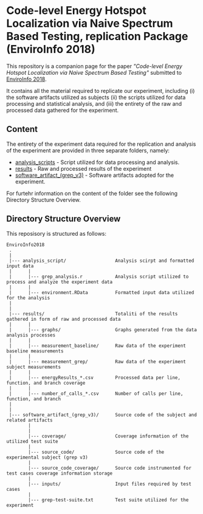 # Code-level Energy Hotspot Localization via Naive Spectrum Based Testing, replication Package (EnviroInfo 2018)

This repository is a companion page for the paper _"Code-level Energy Hotspot Localization via Naive Spectrum Based Testing"_ submitted to [EnviroInfo 2018](http://www.enviroinfo2018.eu/).

It contains all the material required to replicate our experiment, including (i) the software artifacts utilized as subjects (ii) the scripts utilized for data processing and statistical analysis, and (iii) the entirety of the raw and processed data gathered for the experiment.


Content
---------------
The entirety of the experiment data required for the replication and analysis of the experiment are provided in three separate folders, namely:

* [analysis_scripts](https://github.com/energyHotspots/EnviroInfo2018/tree/master/analysis%20script) - Script utilized for data processing and analysis.
* [results](https://github.com/energyHotspots/EnviroInfo2018/tree/master/results) - Raw and processed results of the experiment
* [software_artifact_(grep_v3)](https://github.com/energyHotspots/EnviroInfo2018/tree/master/software_artifact_(grep_v3)) - Software artifacts adopted for the experiment.


For furtehr information on the content of the folder see the following Directory Structure Overview.

Directory Structure Overview
---------------
This reposisory is structured as follows:

    EnviroInfo2018
     .
     |     
     |--- analysis_script/                  Analysis scirpt and formatted input data
     |      |
     |      |--- grep_analysis.r            Analysis script utilized to process and analyze the experiment data
     |      |
     |      |--- environment.RData          Formatted input data utilized for the analysis 
     |
     |
     |--- results/                          Totaliti of the results gathered in form of raw and processed data
     |      |
     |      |--- graphs/                    Graphs generated from the data analysis processes
     |      |
     |      |--- measurement_baseline/      Raw data of the experiment baseline measurements
     |      |
     |      |--- measurement_grep/          Raw data of the experiment subject measurements
     |      |
     |      |--- energyResults_*.csv        Processed data per line, function, and branch coverage
     |      |
     |      |--- number_of_calls_*.csv      Number of calls per line, function, and branch
     |
     |
     |--- software_artifact_(grep_v3)/      Source code of the subject and related artifacts 
            |
            |
            |--- coverage/                  Coverage information of the utilized test suite
            |
            |--- source_code/               Source code of the experimental subject (grep v3)
            |
            |--- source_code_coverage/      Source code instrumented for test cases coverage information storage
            |
            |--- inputs/                    Input files required by test cases
            |
            |--- grep-test-suite.txt        Test suite utilized for the experiment
     
  
